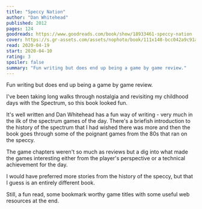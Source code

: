 ```yaml
---
title: "Speccy Nation"
author: "Dan Whitehead"
published: 2012
pages: 124
goodreads: https://www.goodreads.com/book/show/18933461-speccy-nation
cover: https://s.gr-assets.com/assets/nophoto/book/111x148-bcc042a9c91a29c1d680899eff700a03.png
read: 2020-04-19
start: 2020-04-10
rating: 3
spoiler: false
summary: "Fun writing but does end up being a game by game review."
---
```


Fun writing but does end up being a game by game review.  
  
I've been taking long walks through nostalgia and revisiting my childhood days with the Spectrum, so this book looked fun.  
  
It's well written and Dan Whitehead has a fun way of writing - very much in the ilk of the spectrum games of the day. There's a briefish introduction to the history of the spectrum that I had wished there was more and then the book goes through some of the poignant games from the 80s that ran on the speccy.  
  
The game chapters weren't so much as reviews but a dig into what made the games interesting either from the player's perspective or a technical achievement for the day.  
  
I would have preferred more stories from the history of the speccy, but that I guess is an entirely different book.  
  
Still, a fun read, some bookmark worthy game titles with some useful web resources at the end.